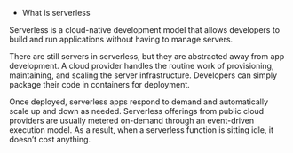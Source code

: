 - What is serverless

Serverless is a cloud-native development model that allows developers to build and run applications without having to manage servers.

There are still servers in serverless, but they are abstracted away from app development.
 A cloud provider handles the routine work of provisioning, maintaining, and scaling the server infrastructure. 
 Developers can simply package their code in containers for deployment.

Once deployed, serverless apps respond to demand and automatically scale up and down as needed.
Serverless offerings from public cloud providers are usually metered on-demand through an event-driven execution model. 
As a result, when a serverless function is sitting idle, it doesn’t cost anything.
